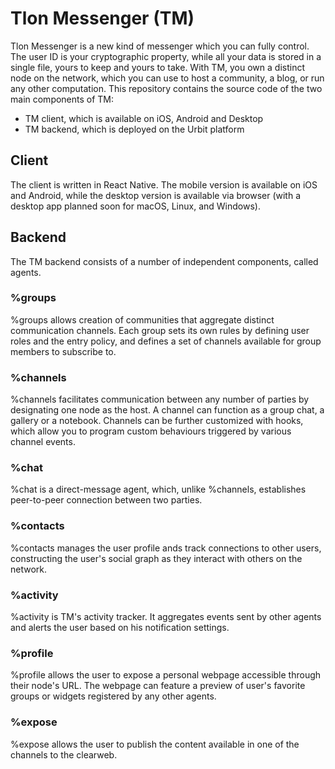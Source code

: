# Tlon Messenger (TM)

Tlon Messenger is a new kind of messenger which you can fully control. The user ID is your cryptographic property, while all your data is stored in a single file, yours to keep and yours to take. With TM, you own a distinct node on the network, which you can use to host a community, a blog, or run any other computation. This repository contains the source code of the two main components of TM:

- TM client, which is available on iOS, Android and Desktop
- TM backend, which is deployed on the Urbit platform

## Client

The client is written in React Native. The mobile version is available on iOS and Android, while the desktop version is available via browser (with a desktop app planned soon for macOS, Linux, and Windows).

## Backend

The TM backend consists of a number of independent components, called agents.

### %groups

%groups allows creation of communities that aggregate distinct communication channels. Each group sets its own rules by defining user roles and the entry policy, and defines a set of channels available for group members to subscribe to.

### %channels

%channels facilitates communication between any number of parties by designating one node as the host. A channel can function as a group chat, a gallery or a notebook. Channels can be further customized with hooks, which allow you to program custom behaviours triggered by various channel events.

### %chat

%chat is a direct-message agent, which, unlike %channels, establishes peer-to-peer connection between two parties.

### %contacts
%contacts manages the user profile ands track connections to other users, constructing the user's social graph as they interact with others on the network.

### %activity

%activity is TM's activity tracker. It aggregates events sent by other agents and alerts the user based on his notification settings.

### %profile

%profile allows the user to expose a personal webpage accessible through their node's URL. The webpage can feature a preview of user's favorite groups or widgets registered by any other agents.

### %expose

%expose allows the user to publish the content available in one of the channels to the clearweb.
